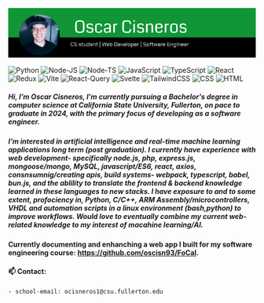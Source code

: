 <img src="/long_banner.png" alt="banner" />

<p>
    <img alt="Python" src="https://img.shields.io/badge/python-3776AB?logo=python&logoColor=yellow&style=for-the-badge" />
    <img alt="Node-JS" src="https://img.shields.io/badge/Node.js-000000?logo=node.js&logoColor=green&style=for-the-badge" />
    <img alt="Node-TS" src="https://img.shields.io/badge/Node.ts-339933?logo=ts-node&logoColor=3178C6&style=for-the-badge" />
    <img alt="JavaScript" src="https://img.shields.io/badge/Javascript-000000?logo=javascript&logoColor=yellow&style=for-the-badge" />
    <img alt="TypeScript" src="https://img.shields.io/badge/Typescript-FFFFFF?logo=typescript&logoColor=3178C6&style=for-the-badge" />
    <img alt="React" src="https://img.shields.io/badge/React-61DAFB?logo=react&logoColor=white&style=for-the-badge" />
    <img alt="Redux" src="https://img.shields.io/badge/Redux Toolkit-764ABC?logo=redux&logoColor=black&style=for-the-badge" />
    <img alt="Vite" src="https://img.shields.io/badge/vite-646CFF?logo=vite&logoColor=yellow&style=for-the-badge" />
    <img alt="React-Query" src="https://img.shields.io/badge/React Query-FF4154?logo=reactquery&logoColor=white&style=for-the-badge" />
    <img alt="Svelte" src="https://img.shields.io/badge/Svelte-FF3E00?logo=svelte&logoColor=black&style=for-the-badge" />
    <img alt="TailwindCSS" src="https://img.shields.io/badge/tailwind-06B6D4?logo=tailwindcss&logoColor=white&style=for-the-badge" />
    <img alt="CSS" src="https://img.shields.io/badge/CSS-1572B6?logo=css3&logoColor=white&style=for-the-badge" />
    <img alt="HTML" src="https://img.shields.io/badge/HTML-E34F26?logo=html5&logoColor=white&style=for-the-badge" />
</p>
    
##### Hi, I’m Oscar Cisneros, I'm currently pursuing a Bachelor's degree in computer science at California State University, Fullerton, on pace to graduate in 2024, with the primary focus of developing as a software engineer.
##### I’m interested in artificial intelligence and real-time machine learning applications long term (post graduation). I currently have experience with web development- specifically node.js, php, express.js, mongoose/mongo, MySQL, javascript/ES6, react, axios, consnsumnig/creating apis, build systems- webpack, typescript, babel, bun.js, and the ablility to translate the frontend & backend knowledge learned in these languages to new stacks. I have exposure to and to some extent, profociency in, Python, C/C++, ARM Assembly/microcontrollers, VHDL and automation scripts in a linux environment (bash,python) to improve  workflows. Would love to eventually combine my current web-related knowledge to my interest of macahine learning/AI.
#### Currently documenting and enhanching a web app I built for my software engineering course: https://github.com/oscisn93/FoCal.
#### 📫 Contact:
    - school-email: ocisneros1@csu.fullerton.edu
